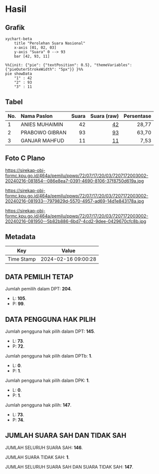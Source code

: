# Hasil

## Grafik

```mermaid
xychart-beta
    title "Perolehan Suara Nasional"
    x-axis [01, 02, 03]
    y-axis "Suara" 0 --> 93
    bar [42, 93, 11]
```

```mermaid
%%{init: {"pie": {"textPosition": 0.5}, "themeVariables": {"pieOuterStrokeWidth": "5px"}} }%%
pie showData
    "1" : 42
    "2" : 93
    "3" : 11
```

## Tabel

| No. | Nama Paslon    | Suara | Suara (raw) | Persentase |
|:--- |:-------------- | -----:| -----------:| ----------:|
| 1   | ANIES MUHAIMIN | 42    | [42][p-1]   | 28,77      |
| 2   | PRABOWO GIBRAN | 93    | [93][p-2]   | 63,70      |
| 3   | GANJAR MAHFUD  | 11    | [11][p-3]   | 7,53       |


[p-1]: https://github.com/gigit-pemilu/pemilu-2024/blob/main/pilpres/hitung-suara/sub/72-sulawesi-tengah/sub/07-banggai-kepulauan/sub/17-bulagi-utara/sub/2003-paisuluno/sub/002-tps/sub/paslon-1.txt
[p-2]: https://github.com/gigit-pemilu/pemilu-2024/blob/main/pilpres/hitung-suara/sub/72-sulawesi-tengah/sub/07-banggai-kepulauan/sub/17-bulagi-utara/sub/2003-paisuluno/sub/002-tps/sub/paslon-2.txt
[p-3]: https://github.com/gigit-pemilu/pemilu-2024/blob/main/pilpres/hitung-suara/sub/72-sulawesi-tengah/sub/07-banggai-kepulauan/sub/17-bulagi-utara/sub/2003-paisuluno/sub/002-tps/sub/paslon-3.txt

## Foto C Plano

https://sirekap-obj-formc.kpu.go.id/464a/pemilu/ppwp/72/07/17/20/03/7207172003002-20240216-081854--086e8ea7-0391-4690-8106-37f8750d619a.jpg

https://sirekap-obj-formc.kpu.go.id/464a/pemilu/ppwp/72/07/17/20/03/7207172003002-20240216-081933--7979829d-5570-4957-ad69-14d1e843178a.jpg

https://sirekap-obj-formc.kpu.go.id/464a/pemilu/ppwp/72/07/17/20/03/7207172003002-20240216-081950--5b82b886-6bd7-4cd2-9dee-0429670cfc8b.jpg


## Metadata

| Key        | Value               |
| ---------- | ------------------- |
| Time Stamp | 2024-02-16 09:00:28 |


## DATA PEMILIH TETAP

Jumlah pemilih dalam DPT: **204**.
 * L: **105**.
 * P: **99**.

## DATA PENGGUNA HAK PILIH

Jumlah pengguna hak pilih dalam DPT: **145**.
 * L: **73**.
 * P: **72**.

Jumlah pengguna hak pilih dalam DPTb: **1**.
 * L: **0**.
 * P: **1**.

Jumlah pengguna hak pilih dalam DPK: **1**.
 * L: **0**.
 * P: **1**.

Jumlah pengguna hak pilih: **147**.
 * L: **73**.
 * P: **74**.

## JUMLAH SUARA SAH DAN TIDAK SAH

JUMLAH SELURUH SUARA SAH: **146**.

JUMLAH SUARA TIDAK SAH: **1**.

JUMLAH SELURUH SUARA SAH DAN SUARA TIDAK SAH: **147**.


